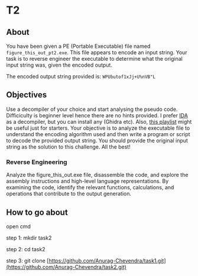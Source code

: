 # T2
## About
You have been given a PE (Portable Executable) file named `figure_this_out_pt2.exe`. This file appears to encode an input string. Your task is to reverse engineer the executable to determine what the original input string was, given the encoded output.

The encoded output string provided is: `WPUbutof1xJj+U%nVB"L`

## Objectives
Use a decompiler of your choice and start analysing the pseudo code. Difficiculty is beginner level hence there are no hints provided. I prefer [IDA](https://hex-rays.com/ida-free/) as a decompiler, but you can install any (Ghidra etc). Also, [this playlist](https://www.youtube.com/watch?v=tWSa1L5L394) might be useful just for starters. Your objective is to analyze the executable file to understand the encoding algorithm used and then write a program or script to decode the provided output string. You should provide the original input string as the solution to this challenge. All the best!
### Reverse Engineering
Analyze the figure_this_out.exe file, disassemble the code, and explore the assembly instructions and high-level language representations. By examining the code, identify the relevant functions, calculations, and operations that contribute to the output generation.
## How to go about
open cmd

step 1: mkdir task2

step 2: cd task2

step 3: git clone [https://github.com/Anurag-Chevendra/task1.git](https://github.com/Anurag-Chevendra/task2.git)

